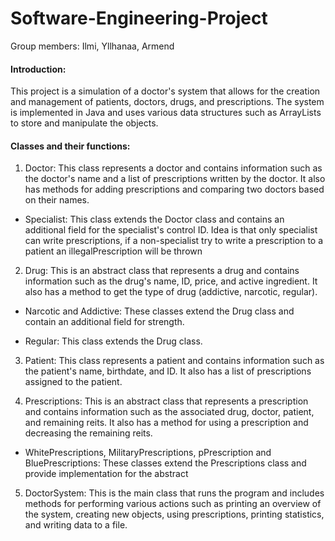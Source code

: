 # Software-Engineering-Project
Group members: Ilmi, Yllhanaa, Armend



#### Introduction:

This project is a simulation of a doctor's system that allows for the creation and management of patients, doctors, drugs, and prescriptions. The system is implemented in Java and uses various data structures such as ArrayLists to store and manipulate the objects.

#### Classes and their functions:

1. Doctor: This class represents a doctor and contains information such as the doctor's name and a list of prescriptions written by the doctor. It also has methods for adding prescriptions and comparing two doctors based on their names.

- Specialist: This class extends the Doctor class and contains an additional field for the specialist's control ID. Idea is that only specialist can write prescriptions, if a non-specialist try to write a prescription to a patient an illegalPrescription will be thrown

2. Drug: This is an abstract class that represents a drug and contains information such as the drug's name, ID, price, and active ingredient. It also has a method to get the type of drug (addictive, narcotic, regular).

- Narcotic and Addictive: These classes extend the Drug class and contain an additional field for strength.

- Regular: This class extends the Drug class.

3. Patient: This class represents a patient and contains information such as the patient's name, birthdate, and ID. It also has a list of prescriptions assigned to the patient.

4. Prescriptions: This is an abstract class that represents a prescription and contains information such as the associated drug, doctor, patient, and remaining reits. It also has a method for using a prescription and decreasing the remaining reits.

- WhitePrescriptions, MilitaryPrescriptions, pPrescription and BluePrescriptions: These classes extend the Prescriptions class and provide implementation for the abstract

5. DoctorSystem: This is the main class that runs the program and includes methods for performing various actions such as printing an overview of the system, creating new objects, using prescriptions, printing statistics, and writing data to a file.
